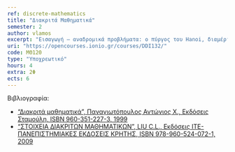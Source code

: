 ```yaml
---
ref: discrete-mathematics
title: "Διακριτά Μαθηματικά"
semester: 2
author: vlamos
excerpt: "Εισαγωγή – αναδρομικά προβλήματα: ο πύργος του Hanoi, διαμέριση επιπέδου, το πρόβλημα του Flavious Josephus. Βασικές αρχές της συνδυαστικής ανάλυσης: το αντικείμενο της συνδυαστικής, οι βασικές αρχές της συνδυαστικής, οι βασικοί συνδυαστικοί σχηματισμοί. Λογισμός με πεπερασμένα αθροίσματα: ιδιότητες, πολλαπλά αθροίσματα. Διακριτός λογισμός: αντιστοίχιση διακριτού και απειροστικού λογισμού, αρνητικές παραγοντικές δυνάμεις, πίνακας διαφορών – αθροισμάτων. Διωνυμικοί συντελεστές – ειδικοί αριθμοί: διωνυμικοί συντελεστές, βασικές ταυτότητες, αθροίσματα γινομένων, αριθμοί Stirling, βασικές ταυτότητες, αρμονικοί αριθμοί, αριθμοί Fibonacci, αριθμοί Catalan. Βασικές αρχές θεωρίας αριθμών: ευκλείδεια διαίρεση, διαιρετότητα, μέγιστος κοινός διαιρέτης, γραμμική διοφαντική εξίσωση, ελάχιστο κοινό πολλαπλάσιο, πρώτοι αριθμοί, πλήθος και άθροισμα διαιρετών. Ακέραιες συναρτήσεις – γεννήτριες συναρτήσεις: ακέραιο μέρος πραγματικού αριθμού, αριθμητικές – πολλαπλασιαστικές συναρτήσεις, η συνάρτηση του Euler, η συνάρτηση του Legendre. Γεννήτρια συνάρτηση: εκθετική γεννήτρια συνάρτηση, γεννήτρια συνάρτηση αριθμών Catalan, γεννήτρια συνάρτηση αριθμών Fibonacci, γεννήτρια συνάρτηση αριθμών Stirling, λογισμός με γεννήτριες συναρτήσεις, πίνακας απλών ακολουθιών και γεννητριών τους, γεννήτριες συναρτήσεις ειδικών αριθμών."
uri: "https://opencourses.ionio.gr/courses/DDI132/"
code: ΜΘ120
type: "Υποχρεωτικό"
hours: 4
extra: 2Φ
ects: 6
---
```



Βιβλιογραφία: 
  - [“Διακριτά μαθηματικά”, Παναγιωτόπουλος Αντώνιος Χ., Εκδόσεις Σταμούλη, ISBN 960-351-227-3, 1999](https://service.eudoxus.gr/search/#a/id:23085/0)
  - [“ΣΤΟΙΧΕΙΑ ΔΙΑΚΡΙΤΩΝ ΜΑΘΗΜΑΤΙΚΩΝ”, LIU C.L., Εκδόσεις ΙΤΕ-ΠΑΝΕΠΙΣΤΗΜΙΑΚΕΣ ΕΚΔΟΣΕΙΣ ΚΡΗΤΗΣ, ISBN 978-960-524-072-1, 2009](https://service.eudoxus.gr/search/#a/id:225/0)


